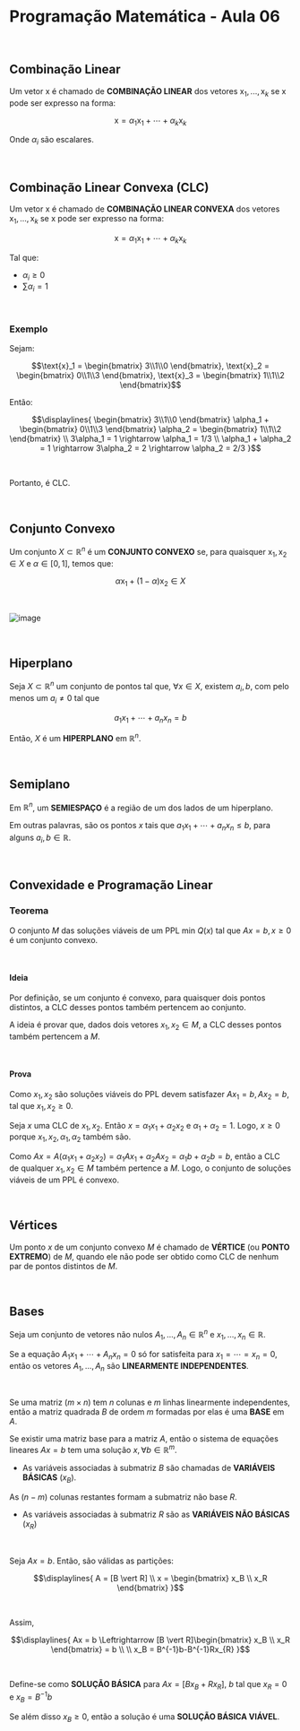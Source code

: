 # Programação Matemática - Aula 06

<br>

## Combinação Linear

Um vetor $\text{x}$ é chamado de **COMBINAÇÃO LINEAR** dos vetores $\text{x}_1, ..., \text{x}_k$ se $\text{x}$ pode ser expresso na forma:

```math
\text{x} = \alpha_1\text{x}_1 + \cdots + \alpha_k\text{x}_k
```

Onde $\alpha_i$ são escalares.




<br>

## Combinação Linear Convexa (CLC)

Um vetor $\text{x}$ é chamado de **COMBINAÇÃO LINEAR CONVEXA** dos vetores $\text{x}_1, ..., \text{x}_k$ se $\text{x}$ pode ser expresso na forma:

```math
\text{x} = \alpha_1\text{x}_1 + \cdots + \alpha_k\text{x}_k
```

Tal que:

- $\alpha_i \ge 0$
- $\sum \alpha_i = 1$




<br>

### Exemplo

Sejam:

```math
\text{x}_1 = \begin{bmatrix} 3\\1\\0 \end{bmatrix},
\text{x}_2 = \begin{bmatrix} 0\\1\\3 \end{bmatrix},
\text{x}_3 = \begin{bmatrix} 1\\1\\2 \end{bmatrix}
```

Então:

```math
\displaylines{
    \begin{bmatrix} 3\\1\\0 \end{bmatrix} \alpha_1 +
    \begin{bmatrix} 0\\1\\3 \end{bmatrix} \alpha_2 =
    \begin{bmatrix} 1\\1\\2 \end{bmatrix} \\
    3\alpha_1 = 1 \rightarrow \alpha_1 = 1/3 \\
    \alpha_1 + \alpha_2 = 1 \rightarrow 3\alpha_2 = 2 \rightarrow \alpha_2 = 2/3
}
```

<br>

Portanto, é CLC.




<br>

## Conjunto Convexo

Um conjunto $X \subset \mathbb{R}^n$ é um **CONJUNTO CONVEXO** se, para quaisquer $\text{x}_1, \text{x}_2 \in X$ e $\alpha \in [0,1]$, temos que:

```math
\alpha\text{x}_1 + (1-\alpha)\text{x}_2 \in X
```

<br>

![image](https://user-images.githubusercontent.com/23441506/201974156-94d31fdb-6c76-40fe-9935-a159a6e13a63.png)




<br>

## Hiperplano

Seja $X \subset \mathbb{R}^n$ um conjunto de pontos tal que, $\forall x \in X$, existem $a_i, b$, com pelo menos um $a_i \neq 0$ tal que

```math
a_{1}x_{1} + \cdots + a_{n}x_{n} = b
```

Então, $X$ é um **HIPERPLANO** em $\mathbb{R}^n$.




<br>

## Semiplano

Em $\mathbb{R}^n$, um **SEMIESPAÇO** é a região de um dos lados de um hiperplano.

Em outras palavras, são os pontos $x$ tais que $a_{1}x_{1} + \cdots + a_{n}x_{n} \le b$, para alguns $a_i, b \in \mathbb{R}$.




<br>

## Convexidade e Programação Linear

### Teorema

O conjunto $M$ das soluções viáveis de um PPL $\text{min } Q(x)$ tal que $Ax = b, x \ge 0$ é um conjunto convexo.

<br>

#### Ideia

Por definição, se um conjunto é convexo, para quaisquer dois pontos distintos, a CLC desses pontos também pertencem ao conjunto.

A ideia é provar que, dados dois vetores $x_1, x_2 \in M$, a CLC desses pontos também pertencem a $M$.

<br>

#### Prova

Como $x_1,x_2$ são soluções viáveis do PPL devem satisfazer $Ax_1 = b, Ax_2 = b$, tal que $x_1,x_2 \ge 0$.

Seja $x$ uma CLC de $x_1,x_2$. Então $x = \alpha_1x_1 + \alpha_2x_2$ e $\alpha_1 + \alpha_2 = 1$. Logo, $x \ge 0$ porque $x_1, x_2, \alpha_1, \alpha_2$ também são.

Como $Ax = A(\alpha_1x_1 + \alpha_2x_2) = \alpha_1Ax_1 + \alpha_2Ax_2 = \alpha_1b + \alpha_2b = b$, então a CLC de qualquer $x_1,x_2 \in M$ também pertence a $M$. Logo, o conjunto de soluções viáveis de um PPL é convexo.




<br>

## Vértices

Um ponto $x$ de um conjunto convexo $M$ é chamado de **VÉRTICE** (ou **PONTO EXTREMO**) de $M$, quando ele não pode ser obtido como CLC de nenhum par de pontos distintos de $M$.




<br>

## Bases

Seja um conjunto de vetores não nulos $A_1, ..., A_n \in \mathbb{R}^n$ e $x_1,...,x_n \in \mathbb{R}$.

Se a equação $A_1x_1 + \cdots + A_nx_n = 0$ só for satisfeita para $x_1 = \cdots = x_n = 0$, então os vetores $A_1, ..., A_n$ são **LINEARMENTE INDEPENDENTES**.

<br>

Se uma matriz $(m \times n)$ tem $n$ colunas e $m$ linhas linearmente independentes, então a matriz quadrada $B$ de ordem $m$ formadas por elas é uma **BASE** em $A$.

Se existir uma matriz base para a matriz $A$, então o sistema de equações lineares $Ax = b$ tem uma solução $x, \forall b \in \mathbb{R}^m$.

- As variáveis associadas à submatriz $B$ são chamadas de **VARIÁVEIS BÁSICAS** $(x_B)$.

As $(n-m)$ colunas restantes formam a submatriz não base $R$.

- As variáveis associadas à submatriz $R$ são as **VARIÁVEIS NÃO BÁSICAS** $(x_R)$

<br>

Seja $Ax = b$. Então, são válidas as partições:

```math
\displaylines{
    A = [B \vert R] \\
    x = \begin{bmatrix} x_B \\ x_R \end{bmatrix}
}
```

<br>

Assim,

```math
\displaylines{
    Ax = b \Leftrightarrow [B \vert R]\begin{bmatrix} x_B \\ x_R \end{bmatrix} = b \\ \\
    x_B = B^{-1}b-B^{-1}Rx_{R}
}
```

<br>

Define-se como **SOLUÇÃO BÁSICA** para $Ax = [Bx_B + Rx_R]$, $b$ tal que $x_R = 0$ e $x_B = B^{-1}b$

Se além disso $x_B \ge 0$, então a solução é uma **SOLUÇÃO BÁSICA VIÁVEL**.









































































































































